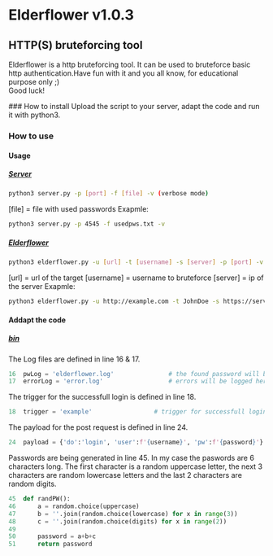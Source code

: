 # Elderflower v1.0.3
## HTTP(S) bruteforcing tool

<p>Elderflower is a http bruteforcing tool. It can be used to bruteforce basic http authentication.Have fun with it and you all know, for educational purpose only ;)
<br>Good luck!</p>
### How to install
Upload the script to your server, adapt the code and run it with python3.




### How to use

#### Usage
##### [Server](server.py)
``` bash
python3 server.py -p [port] -f [file] -v (verbose mode)
```
[file] = file with used passwords
Exapmle:
```bash
python3 server.py -p 4545 -f usedpws.txt -v
```
##### [Elderflower](elderflower.py)
``` bash 
python3 elderflower.py -u [url] -t [username] -s [server] -p [port] -v (verbose mode) 
```
[url] = url of the target
[username] = username to bruteforce
[server] = ip of the server
Exapmle:
``` bash 
python3 elderflower.py -u http://example.com -t JohnDoe -s https://server.com -P 4545 -v
```

#### Addapt the code

##### [bin](bin.py)
The Log files are defined in line 16 & 17.
```python
16  pwLog = 'elderflower.log'               # the found password will be logged here
17  errorLog = 'error.log'                  # errors will be logged here
```

The trigger for the successfull login is defined in line 18.
```python
18  trigger = 'example'                 # trigger for successfull login
```


The payload for the post request is defined in line 24.
```python 
24  payload = {'do':'login', 'user':f'{username}', 'pw':f'{password}'}      # payload for request
```

Passwords are being generated in line 45.
In my case the paswords are 6 characters long. The first character is a random uppercase letter, the next 3 characters are random lowercase letters and the last 2 characters are random digits.

```python
45  def randPW():
46      a = random.choice(uppercase)
47      b = ''.join(random.choice(lowercase) for x in range(3))
48      c = ''.join(random.choice(digits) for x in range(2))
49  
50      password = a+b+c
51      return password
```

